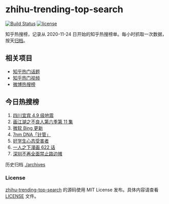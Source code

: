 # zhihu-trending-top-search

[![Build Status](https://github.com/justjavac/zhihu-trending-top-search/workflows/ci/badge.svg?branch=main)](https://github.com/justjavac/zhihu-trending-top-search/actions)
[![license](https://img.shields.io/github/license/justjavac/zhihu-trending-top-search)](https://github.com/justjavac/zhihu-trending-top-search/blob/main/LICENSE)

知乎热搜榜，记录从 2020-11-24 日开始的知乎热搜榜单。每小时抓取一次数据，按天[归档](./archives)。

## 相关项目

- [知乎热门话题](https://github.com/justjavac/zhihu-trending-hot-questions)
- [知乎热门视频](https://github.com/justjavac/zhihu-trending-hot-video)
- [微博热搜榜](https://github.com/justjavac/weibo-trending-hot-search)

## 今日热搜榜

<!-- BEGIN -->
<!-- 最后更新时间 Fri May 05 2023 10:23:42 GMT+0800 (China Standard Time) -->

1. [四川宜宾 4.9 级地震](https://www.zhihu.com/search?q=%E5%9B%9B%E5%B7%9D%E5%AE%9C%E5%AE%BE%204.9%20%E7%BA%A7%E5%9C%B0%E9%9C%87)
1. [画江湖之不良人第六季第 11 集](https://www.zhihu.com/search?q=%E7%94%BB%E6%B1%9F%E6%B9%96%E4%B9%8B%E4%B8%8D%E8%89%AF%E4%BA%BA%E7%AC%AC%E5%85%AD%E5%AD%A3%E7%AC%AC%2011%20%E9%9B%86)
1. [微软 Bing 更新](https://www.zhihu.com/search?q=%E5%BE%AE%E8%BD%AF%20Bing%20%E6%9B%B4%E6%96%B0)
1. [7nm DNA「针管」](https://www.zhihu.com/search?q=7nm%20DNA%E3%80%8C%E9%92%88%E7%AE%A1%E3%80%8D)
1. [好学生心态受害者](https://www.zhihu.com/search?q=%E5%A5%BD%E5%AD%A6%E7%94%9F%E5%BF%83%E6%80%81%E5%8F%97%E5%AE%B3%E8%80%85)
1. [一人之下漫画 622 话](https://www.zhihu.com/search?q=%E4%B8%80%E4%BA%BA%E4%B9%8B%E4%B8%8B%E6%BC%AB%E7%94%BB%20622%20%E8%AF%9D)
1. [深圳不再全面禁止路边摊](https://www.zhihu.com/search?q=%E6%B7%B1%E5%9C%B3%E4%B8%8D%E5%86%8D%E5%85%A8%E9%9D%A2%E7%A6%81%E6%AD%A2%E8%B7%AF%E8%BE%B9%E6%91%8A)

<!-- END -->

历史归档 [./archives](./archives)

### License

[zhihu-trending-top-search](https://github.com/justjavac/zhihu-trending-top-search) 的源码使用 MIT License
发布。具体内容请查看 [LICENSE](./LICENSE) 文件。

